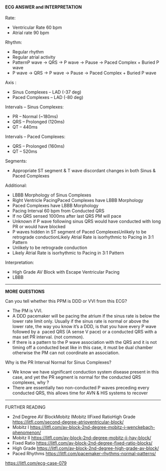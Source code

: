 #### ECG ANSWER and INTERPRETATION

Rate:
* Ventricular Rate 60 bpm 
* Atrial rate 90 bpm 

Rhythm:
* Regular rhythm 
* Regular atrial activity 
* PatternP wave -> QRS -> P wave -> Pause -> Paced Complex + Buried P wave 
* P wave -> QRS -> P wave -> Pause -> Paced Complex + Buried P wave 

Axis :
* Sinus Complexes – LAD (-37 deg) 
* Paced Complexes – LAD (-80 deg) 

Intervals – Sinus Complexes:
* PR – Normal (~180ms) 
* QRS – Prolonged (120ms) 
* QT – 440ms 

Intervals – Paced Complexes:
* QRS – Prolonged (160ms) 
* QT – 520ms  

Segments:
* Appropriate ST segment & T wave discordant changes in both Sinus & Paced Complexes 

Additional:
* LBBB Morphology of Sinus Complexes 
* Right Ventricle PacingPaced Complexes have LBBB Morphology 
* Paced Complexes have LBBB Morphology 
* Pacing Interval 60 bpm from Conducted QRS 
* If no QRS sensed 1000ms after last QRS PM will pace 
* Unknown if P wave following sinus QRS would have conducted with long PR or would have blocked 
* P waves hidden in ST segment of Paced ComplexesUnlikely to be retrograde conductionLikely Atrial Rate is isorhythmic to Pacing in 3:1 Pattern 
* Unlikely to be retrograde conduction 
* Likely Atrial Rate is isorhythmic to Pacing in 3:1 Pattern 

Interpretation:
* High Grade AV Block with Escape Ventricular Pacing 
* LBBB

---------------

**MORE QUESTIONS**

Can you tell whether this PPM is DDD or VVI from this ECG?
* The PM is VVI.   
* A DDD pacemaker will be pacing the atrium if the sinus rate is below the lower rate limit only. Usually if the sinus rate is normal or above the lower rate, the way you know it’s a DDD, is that you have every P wave followed by a  paced QRS (A sense V pace) or a conducted QRS with a max set PR interval. (not common).   
* If there is a pattern to the P wave association with the QRS and it is not timing off a conducted beat like in this case, it must be dual chamber otherwise the PM can not coordinate an association. 

Why is the PR Interval Normal for Sinus Complexes?
* We know we have significant conduction system disease present in this case, and yet the PR segment is normal for the conducted QRS complexes, why ? 
* There are essentially two non-conducted P waves preceding every conducted QRS, this allows time for AVN & HIS systems to recover 

---------------

FURTHER READING
* 2nd Degree AV BlockMobitz IMobitz IIFixed RatioHigh Grade <https://litfl.com/second-degree-atrioventricular-block/>
* Mobitz I <https://litfl.com/av-block-2nd-degree-mobitz-i-wenckebach-phenomenon/>
* Mobitz II <https://litfl.com/av-block-2nd-degree-mobitz-ii-hay-block/>
* Fixed Ratio <https://litfl.com/av-block-2nd-degree-fixed-ratio-blocks/>
* High Grade <https://litfl.com/av-block-2nd-degree-high-grade-av-block/>
* Paced Rhythms  <https://litfl.com/pacemaker-rhythms-normal-patterns/>

<https://litfl.com/ecg-case-079>
